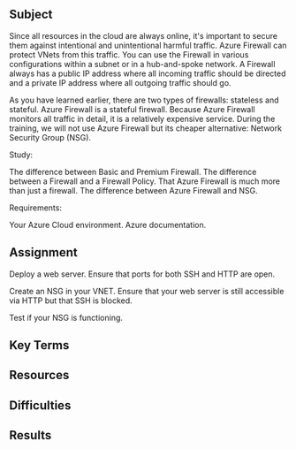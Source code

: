 ## Subject

Since all resources in the cloud are always online, it's important to secure them against intentional and unintentional harmful traffic. Azure Firewall can protect VNets from this traffic. You can use the Firewall in various configurations within a subnet or in a hub-and-spoke network. A Firewall always has a public IP address where all incoming traffic should be directed and a private IP address where all outgoing traffic should go.

As you have learned earlier, there are two types of firewalls: stateless and stateful. Azure Firewall is a stateful firewall. Because Azure Firewall monitors all traffic in detail, it is a relatively expensive service. During the training, we will not use Azure Firewall but its cheaper alternative: Network Security Group (NSG).

Study:

The difference between Basic and Premium Firewall.
The difference between a Firewall and a Firewall Policy.
That Azure Firewall is much more than just a firewall.
The difference between Azure Firewall and NSG.


Requirements:

Your Azure Cloud environment.
Azure documentation.

## Assignment

Deploy a web server. Ensure that ports for both SSH and HTTP are open.


Create an NSG in your VNET. Ensure that your web server is still accessible via HTTP but that SSH is blocked.


Test if your NSG is functioning.

##  Key Terms

##  Resources

##  Difficulties

##  Results
